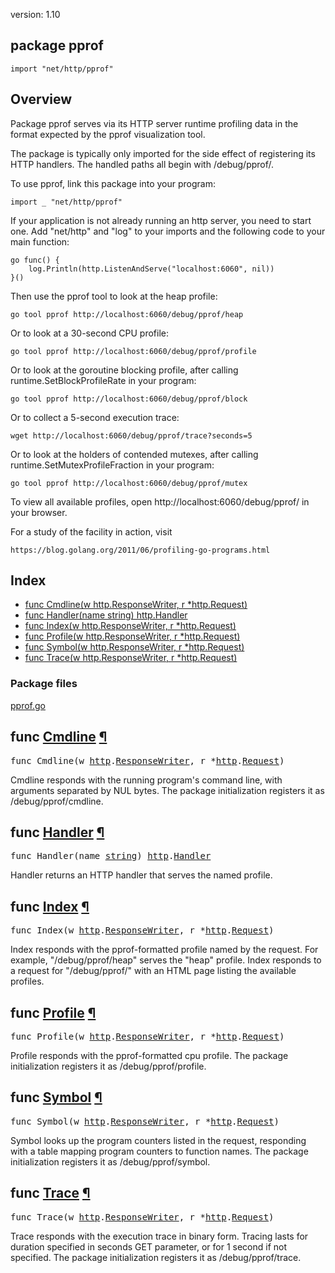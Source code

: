 version: 1.10
## package pprof

  `import "net/http/pprof"`

## Overview

Package pprof serves via its HTTP server runtime profiling data in the format
expected by the pprof visualization tool.

The package is typically only imported for the side effect of registering its
HTTP handlers. The handled paths all begin with /debug/pprof/.

To use pprof, link this package into your program:

    import _ "net/http/pprof"

If your application is not already running an http server, you need to start
one. Add "net/http" and "log" to your imports and the following code to your
main function:

    go func() {
    	log.Println(http.ListenAndServe("localhost:6060", nil))
    }()

Then use the pprof tool to look at the heap profile:

    go tool pprof http://localhost:6060/debug/pprof/heap

Or to look at a 30-second CPU profile:

    go tool pprof http://localhost:6060/debug/pprof/profile

Or to look at the goroutine blocking profile, after calling
runtime.SetBlockProfileRate in your program:

    go tool pprof http://localhost:6060/debug/pprof/block

Or to collect a 5-second execution trace:

    wget http://localhost:6060/debug/pprof/trace?seconds=5

Or to look at the holders of contended mutexes, after calling
runtime.SetMutexProfileFraction in your program:

    go tool pprof http://localhost:6060/debug/pprof/mutex

To view all available profiles, open http://localhost:6060/debug/pprof/ in your
browser.

For a study of the facility in action, visit

    https://blog.golang.org/2011/06/profiling-go-programs.html

## Index

- [func Cmdline(w http.ResponseWriter, r *http.Request)](#Cmdline)
- [func Handler(name string) http.Handler](#Handler)
- [func Index(w http.ResponseWriter, r *http.Request)](#Index)
- [func Profile(w http.ResponseWriter, r *http.Request)](#Profile)
- [func Symbol(w http.ResponseWriter, r *http.Request)](#Symbol)
- [func Trace(w http.ResponseWriter, r *http.Request)](#Trace)

### Package files
 [pprof.go](//github.com/golang/go/blob/2ea7d3461bb41d0ae12b56ee52d43314bcdb97f9/src/net/http/pprof/pprof.go)

<h2 id="Cmdline">func <a href="//github.com/golang/go/blob/2ea7d3461bb41d0ae12b56ee52d43314bcdb97f9/src/net/http/pprof/pprof.go#L72">Cmdline</a>
    <a href="#Cmdline">¶</a></h2>
<pre>func Cmdline(w <a href="/net/http/">http</a>.<a href="/net/http/#ResponseWriter">ResponseWriter</a>, r *<a href="/net/http/">http</a>.<a href="/net/http/#Request">Request</a>)</pre>

Cmdline responds with the running program's command line, with arguments
separated by NUL bytes. The package initialization registers it as
/debug/pprof/cmdline.

<h2 id="Handler">func <a href="//github.com/golang/go/blob/2ea7d3461bb41d0ae12b56ee52d43314bcdb97f9/src/net/http/pprof/pprof.go#L208">Handler</a>
    <a href="#Handler">¶</a></h2>
<pre>func Handler(name <a href="/builtin/#string">string</a>) <a href="/net/http/">http</a>.<a href="/net/http/#Handler">Handler</a></pre>

Handler returns an HTTP handler that serves the named profile.

<h2 id="Index">func <a href="//github.com/golang/go/blob/2ea7d3461bb41d0ae12b56ee52d43314bcdb97f9/src/net/http/pprof/pprof.go#L234">Index</a>
    <a href="#Index">¶</a></h2>
<pre>func Index(w <a href="/net/http/">http</a>.<a href="/net/http/#ResponseWriter">ResponseWriter</a>, r *<a href="/net/http/">http</a>.<a href="/net/http/#Request">Request</a>)</pre>

Index responds with the pprof-formatted profile named by the request. For
example, "/debug/pprof/heap" serves the "heap" profile. Index responds to a
request for "/debug/pprof/" with an HTML page listing the available profiles.

<h2 id="Profile">func <a href="//github.com/golang/go/blob/2ea7d3461bb41d0ae12b56ee52d43314bcdb97f9/src/net/http/pprof/pprof.go#L95">Profile</a>
    <a href="#Profile">¶</a></h2>
<pre>func Profile(w <a href="/net/http/">http</a>.<a href="/net/http/#ResponseWriter">ResponseWriter</a>, r *<a href="/net/http/">http</a>.<a href="/net/http/#Request">Request</a>)</pre>

Profile responds with the pprof-formatted cpu profile. The package
initialization registers it as /debug/pprof/profile.

<h2 id="Symbol">func <a href="//github.com/golang/go/blob/2ea7d3461bb41d0ae12b56ee52d43314bcdb97f9/src/net/http/pprof/pprof.go#L162">Symbol</a>
    <a href="#Symbol">¶</a></h2>
<pre>func Symbol(w <a href="/net/http/">http</a>.<a href="/net/http/#ResponseWriter">ResponseWriter</a>, r *<a href="/net/http/">http</a>.<a href="/net/http/#Request">Request</a>)</pre>

Symbol looks up the program counters listed in the request, responding with a
table mapping program counters to function names. The package initialization
registers it as /debug/pprof/symbol.

<h2 id="Trace">func <a href="//github.com/golang/go/blob/2ea7d3461bb41d0ae12b56ee52d43314bcdb97f9/src/net/http/pprof/pprof.go#L129">Trace</a>
    <a href="#Trace">¶</a></h2>
<pre>func Trace(w <a href="/net/http/">http</a>.<a href="/net/http/#ResponseWriter">ResponseWriter</a>, r *<a href="/net/http/">http</a>.<a href="/net/http/#Request">Request</a>)</pre>

Trace responds with the execution trace in binary form. Tracing lasts for
duration specified in seconds GET parameter, or for 1 second if not specified.
The package initialization registers it as /debug/pprof/trace.


